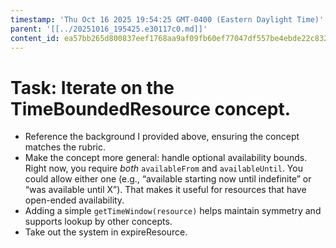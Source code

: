 ```yaml
---
timestamp: 'Thu Oct 16 2025 19:54:25 GMT-0400 (Eastern Daylight Time)'
parent: '[[../20251016_195425.e30117c0.md]]'
content_id: ea57bb265d800837eef1768aa9af09fb60ef77047df557be4ebde22c832bd9d7
---
```


# Task: Iterate on the TimeBoundedResource concept.

* Reference the background I provided above, ensuring the concept matches the rubric.
* Make the concept more general: handle optional availability bounds. Right now, you require *both* `availableFrom` and `availableUntil`. You could allow either one (e.g., “available starting now until indefinite” or “was available until X”).  That makes it useful for resources that have open-ended availability.
* Adding a simple `getTimeWindow(resource)` helps maintain symmetry and supports lookup by other concepts.
* Take out the system in expireResource.
